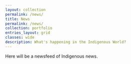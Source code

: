 ```yaml
---
layout: collection
permalink: /news/
title: News
permalink: /news/ 
collection: portfolio
entries_layout: grid
classes: wide
description: What's happening in the Indigenous World?
---
```


Here will be a newsfeed of Indigenous news. 

